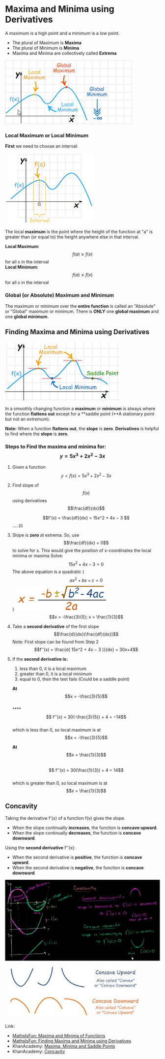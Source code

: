 # Maxima and Minima using Derivatives

A maximum is a high point and a minimum is a low point.

* The plural of Maximum is **Maxima**
* The plural of Minimum is **Minima**
* Maxima and Minima are collectively called **Extrema**

![](../../.gitbook/assets/minima_maxima.png)

### Local Maximum or Local Minimum 

 **First** we need to choose an interval:

![](../../.gitbook/assets/graph_local_max_minima.png)

The local **maximum** is the point where the height of the function at "a" is greater than \(or equal to\) the height anywhere else in that interval.

**Local Maximum**: $$ f(a) ≥ f(x)$$ for all x in the interval  
**Local Minimum**: $$ f(a) ≤ f(x)$$ for all x in the interval

### Global \(or Absolute\) Maximum and Minimum

The maximum or minimum over the **entire function** is called an "Absolute" or "Global" maximum or minimum. There is **ONLY** one **global maximum** and one **global minimum**.

## Finding Maxima and Minima using Derivatives

![](../../.gitbook/assets/saddle_point.png)

In a smoothly changing function a **maximum** or **minimum** is always where the function **flattens out**  except for a **saddle point \(**A stationary point but not an extremum\).

**Note:** When a function **flattens out**, the **slope** is **zero**. **Derivatives** is helpful to find where the **slope** is **zero**.

### **Steps to Find the maxima and minima for**: $$y = 5x^3 + 2x^2 − 3x$$

1. Given a function $$y =  f(x) = 5x^3 + 2x^2 − 3x$$
2. Find slope of $$f(x)$$ using derivatives $$\frac{df}{dx}$$

   $$f'(x) = \frac{df}{dx} =  15x^2 + 4x − 3 $$ .....\(i\)

3. Slope is **zero** at extrema. So, use $$\frac{df}{dx} = 0$$ to solve for x. This would give the position of x-coordinates the local minima or maxima  Solve: $$15x^2 + 4x − 3  = 0$$  The above equation is a quadratic \( $$ax^2+bx+c=0$$ \)  ![](../../.gitbook/assets/quadratic_eqn.png)  $$x = -\frac{3}{5}; x = \frac{1}{3}$$  
4. Take a **second derivative** of the first slope $$\frac{d}{dx}(\frac{df}{dx})$$  Note: First slope can be found from Step 2 $$f''(x) = \frac{d( 15x^2 + 4x − 3 )}{dx} = 30x+4$$
5. If the **second derivative is:**

   1. less than 0, it is a local maximum
   2. greater than 0, it is a local minimum
   3. equal to 0, then the test fails \(Could be a saddle point\)

  
   **At** $$x = -\frac{3}{5}$$   
   ****$$ f''(x) = 30(-\frac{3}{5}) + 4 = −14$$  
   which is less than 0, so local maximum is at $$x = -\frac{3}{5}$$

  


   **At** $$x = \frac{1}{3}$$   
   $$ f''(x) = 30(\frac{1}{3}) + 4 = 14$$  
   which is greater than 0, so local maximum is at $$x = \frac{1}{3}$$

## Concavity

Taking the derivative f'\(x\) of a function f\(x\) gives the slope.

* When the slope continually **increases**, the function is **concave upward**.
* When the slope continually **decreases**, the function is **concave downward**.

Using the **second derivative** f''\(x\):

* When the second derivative is **positive**, the function is **concave upward**.
* When the second derivative is **negative**, the function is **concave downward**.

![](../../.gitbook/assets/concavity.JPG)

![](../../.gitbook/assets/convex_concave.JPG)

Link:  
- [MathsIsFun: Maxima and Minima of Functions](https://www.mathsisfun.com/algebra/functions-maxima-minima.html)  
- [MathsIsFun: Finding Maxima and Minima using Derivatives](https://www.mathsisfun.com/calculus/maxima-minima.html)  
- KhanAcademy: [Maxima, Minima and Saddle Points](https://www.khanacademy.org/math/multivariable-calculus/applications-of-multivariable-derivatives/optimizing-multivariable-functions/a/maximums-minimums-and-saddle-points)  
- KhanAcademy: [Concavity](https://www.khanacademy.org/math/ap-calculus-ab/ab-diff-analytical-applications-new/ab-5-6a/v/concavity-concave-upwards-and-concave-downwards-intervals)

